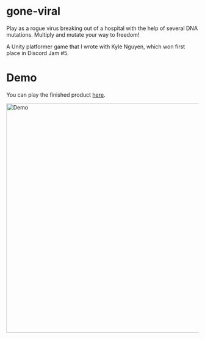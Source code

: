 # gone-viral

Play as a rogue virus breaking out of a hospital with the help of several DNA mutations. Multiply and mutate your way to freedom!

A Unity platformer game that I wrote with Kyle Nguyen, which won first place in Discord Jam #5.

# Demo

You can play the finished product [here](https://kalechipps.itch.io/gone-viral).

<img src='https://i.imgur.com/GeAVUip.gif' width='600' alt='Demo' />
